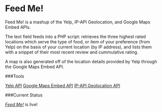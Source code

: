 Feed Me!
=======

Feed Me! is a mashup of the Yelp, IP-API Geolocation, and Google Maps Embed APIs. 

The text field feeds into a PHP script: retrieves the three highest rated locations which serve the type of food, or item of your preference (from Yelp) on the basis of your current location (by IP address), and lists them with a snippet of their most recent review and cummulative rating.

A map is also generated off of the location details provided by Yelp through the Google Maps Embed API.

###Tools

[Yelp API](http://www.yelp.com/developers/documentation)
[Google Maps Embed API](https://developers.google.com/maps/documentation/embed/guide)
[IP-API Geolocation API](http://ip-api.com/docs/)

###Current Status

[_Feed Me!_](http://feed-me.paultheberge.com) is live!
